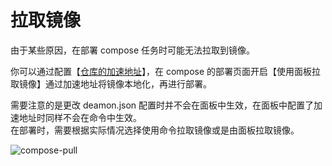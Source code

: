 # 拉取镜像

由于某些原因，在部署 compose 任务时可能无法拉取到镜像。

你可以通过配置【[仓库的加速地址](zh-cn/manual/image/registry?id=仓库加速)】，在 compose 的部署页面开启【使用面板拉取镜像】通过加速地址将镜像本地化，再进行部署。

需要注意的是更改 deamon.json 配置时并不会在面板中生效，在面板中配置了加速地址时同样不会在命令中生效。\
在部署时，需要根据实际情况选择使用命令拉取镜像或是由面板拉取镜像。

![compose-pull](https://cdn.w7.cc/dpanel/compose-env-2.png?a=3)